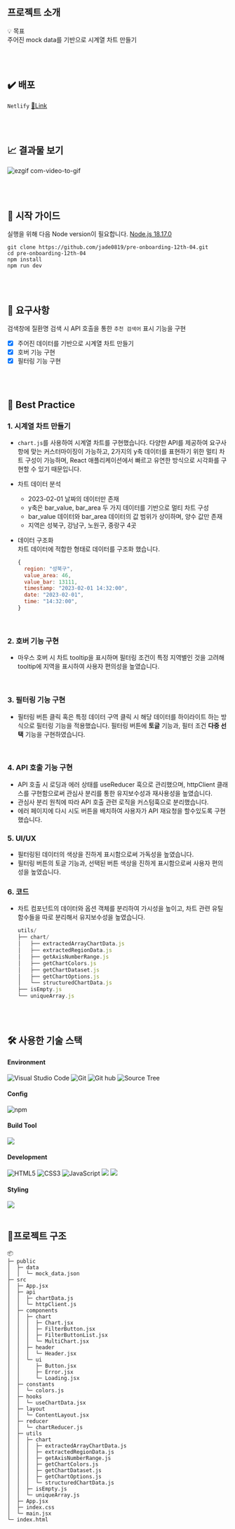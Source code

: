 ## 프로젝트 소개

💡 목표<br>
주어진 mock data를 기반으로 시계열 차트 만들기

<br>
<br>

## ✔️ 배포

`Netlify` [🔗Link](https://pre-onboarding-12th-week4.netlify.app/)

<br/>
<br/>

## 📈 결과물 보기

![ezgif com-video-to-gif](https://github.com/jade0819/pre-onboarding-12th-04/assets/88275787/c6468127-2150-485c-9f18-e943fe6f0d31)

<br/>
<br/>

## 🛫 시작 가이드

실행을 위해 다음 Node version이 필요합니다.
[Node.js 18.17.0](https://nodejs.org/ca/blog/release/v18.17.0/)

```
git clone https://github.com/jade0819/pre-onboarding-12th-04.git
cd pre-onboarding-12th-04
npm install
npm run dev
```

<br/>
<br/>

## 🚀 요구사항

검색창에 질환명 검색 시 API 호출을 통한 `추천 검색어` 표시 기능을 구현

- [x] 주어진 데이터를 기반으로 시계열 차트 만들기
- [x] 호버 기능 구현
- [x] 필터링 기능 구현

<br/>
<br/>

## 🏅 Best Practice

### 1. 시계열 차트 만들기

- `chart.js`를 사용하여 시계열 차트를 구현했습니다. 다양한 API를 제공하여 요구사항에 맞는 커스터마이징이 가능하고, 2가지의 y축 데이터를 표현하기 위한 멀티 차트 구성이 가능하며, React 애플리케이션에서 빠르고 유연한 방식으로 시각화를 구현할 수 있기 때문입니다.

- 차트 데이터 분석

  - 2023-02-01 날짜의 데이터만 존재
  - y축은 bar_value, bar_area 두 가지 데이터를 기반으로 멀티 차트 구성
  - bar_value 데이터와 bar_area 데이터의 값 범위가 상이하며, 양수 값만 존재
  - 지역은 성북구, 강남구, 노원구, 중랑구 4곳

- 데이터 구조화<br>
  차트 데이터에 적합한 형태로 데이터를 구조화 했습니다.
  ```jsx
  {
    region: "성북구",
    value_area: 46,
    value_bar: 13111,
    timestamp: "2023-02-01 14:32:00",
    date: "2023-02-01",
    time: "14:32:00",
  }
  ```
  <br>

### 2. 호버 기능 구현

- 마우스 호버 시 차트 tooltip을 표시하며 필터링 조건이 특정 지역별인 것을 고려해 tooltip에 지역을 표시하여 사용자 편의성을 높였습니다.

<br/>

### 3. 필터링 기능 구현

- 필터링 버튼 클릭 혹은 특정 데이터 구역 클릭 시 해당 데이터를 하이라이트 하는 방식으로 필터링 기능을 적용했습니다. 필터링 버튼에 **토글** 기능과, 필터 조건 **다중 선택** 기능을 구현하였습니다.

<br/>

### 4. API 호출 기능 구현

- API 호출 시 로딩과 에러 상태를 useReducer 훅으로 관리했으며, httpClient 클래스를 구현함으로써 관심사 분리를 통한 유지보수성과 재사용성을 높였습니다.
- 관심사 분리 원칙에 따라 API 호출 관련 로직을 커스텀훅으로 분리했습니다.
- 에러 페이지에 다시 시도 버튼을 배치하여 사용자가 API 재요청을 할수있도록 구현했습니다.

### 5. UI/UX

- 필터링된 데이터의 색상을 진하게 표시함으로써 가독성을 높였습니다.
- 필터링 버튼의 토글 기능과, 선택된 버튼 색상을 진하게 표시함으로써 사용자 편의성을 높였습니다.

### 6. 코드

- 차트 컴포넌트의 데이터와 옵션 객체를 분리하여 가시성을 높이고, 차트 관련 유틸 함수들을 따로 분리해서 유지보수성을 높였습니다.

  ```jsx
  utils/
  ├── chart/
  │   ├── extractedArrayChartData.js
  │   ├── extractedRegionData.js
  │   ├── getAxisNumberRange.js
  │   ├── getChartColors.js
  │   ├── getChartDataset.js
  │   ├── getChartOptions.js
  │   └── structuredChartData.js
  ├── isEmpty.js
  └── uniqueArray.js
  ```

<br/>
<br/>

## 🛠️ 사용한 기술 스택

#### Environment

![Visual Studio Code](https://img.shields.io/badge/Visual%20Studio%20Code-007ACC?style=for-the-badge&logo=Visual%20Studio%20Code&logoColor=white)
![Git](https://img.shields.io/badge/Git-F05032?style=for-the-badge&logo=Git&logoColor=white)
![Git hub](https://img.shields.io/badge/GitHub-181717?style=for-the-badge&logo=GitHub&logoColor=white)
![Source Tree](https://img.shields.io/badge/SOURCE%20TREE-blue?style=for-the-badge&logo=sourcetree)

#### Config

![npm](https://img.shields.io/badge/npm-CB3837?style=for-the-badge&logo=npm&logoColor=white)

#### Build Tool

<img src= "https://img.shields.io/badge/vite-646CFF?style=for-the-badge&logo=vite&logoColor=white">

#### Development

![HTML5](https://img.shields.io/badge/HTML-%23F5AF64?style=for-the-badge&logo=html5)
![CSS3](https://img.shields.io/badge/CSS-%230A82FF?style=for-the-badge&logo=css3)
![JavaScript](https://img.shields.io/badge/JavaScript-F7DF1E?style=for-the-badge&logo=Javascript&logoColor=black)
<img src="https://img.shields.io/badge/React-61DAFB.svg?&style=for-the-badge&logo=React&logoColor=000"/>
<img src="https://img.shields.io/badge/Chart.js-43436B?style=for-the-badge&logo=Chart.js&logoColor=white">

#### Styling

<img src="https://img.shields.io/badge/TailwindCSS-2D79C7?style=for-the-badge&logo=tailwindcss&logoColor=white">

<br/>
<br/>

## 🌲프로젝트 구조

```
📦
├─ public
│  ├─ data
│  │  └─ mock_data.json
├─ src
│  ├─ App.jsx
│  ├─ api
│  │  ├─ chartData.js
│  │  └─ httpClient.js
│  ├─ components
│  │  ├─ chart
│  │  │  ├─ Chart.jsx
│  │  │  ├─ FilterButton.jsx
│  │  │  ├─ FilterButtonList.jsx
│  │  │  └─ MultiChart.jsx
│  │  ├─ header
│  │  │  └─ Header.jsx
│  │  └─ ui
│  │     ├─ Button.jsx
│  │     ├─ Error.jsx
│  │     └─ Loading.jsx
│  ├─ constants
│  │  └─ colors.js
│  ├─ hooks
│  │  └─ useChartData.jsx
│  ├─ layout
│  │  └─ ContentLayout.jsx
│  ├─ reducer
│  │  └─ chartReducer.js
│  ├─ utils
│  │  ├─ chart
│  │  │  ├─ extractedArrayChartData.js
│  │  │  ├─ extractedRegionData.js
│  │  │  ├─ getAxisNumberRange.js
│  │  │  ├─ getChartColors.js
│  │  │  ├─ getChartDataset.js
│  │  │  ├─ getChartOptions.js
│  │  │  └─ structuredChartData.js
│  │  ├─ isEmpty.js
│  │  └─ uniqueArray.js
│  ├─ App.jsx
│  ├─ index.css
│  └─ main.jsx
└─ index.html
```
